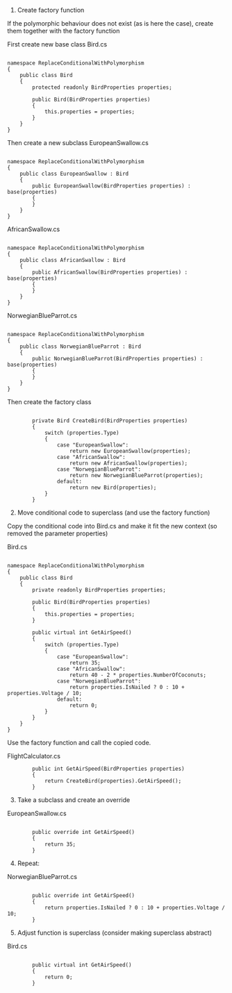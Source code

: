 ﻿1. Create factory function

If the polymorphic behaviour does not exist (as is here the case), create them together with the factory function

First create new base class Bird.cs

```

namespace ReplaceConditionalWithPolymorphism
{
    public class Bird
    {
        protected readonly BirdProperties properties;

        public Bird(BirdProperties properties)
        {
            this.properties = properties;
        }
    }
}
```

Then create a new subclass EuropeanSwallow.cs

```

namespace ReplaceConditionalWithPolymorphism
{
    public class EuropeanSwallow : Bird
    {
        public EuropeanSwallow(BirdProperties properties) : base(properties)
        {
        }
    }
}
```

AfricanSwallow.cs
```

namespace ReplaceConditionalWithPolymorphism
{
    public class AfricanSwallow : Bird
    {
        public AfricanSwallow(BirdProperties properties) : base(properties)
        {
        }
    }
}
```

NorwegianBlueParrot.cs
```

namespace ReplaceConditionalWithPolymorphism
{
    public class NorwegianBlueParrot : Bird
    {
        public NorwegianBlueParrot(BirdProperties properties) : base(properties)
        {
        }
    }
}
```

Then create the factory class

```
        
        private Bird CreateBird(BirdProperties properties)
        {
            switch (properties.Type)
            {
                case "EuropeanSwallow":
                    return new EuropeanSwallow(properties);
                case "AfricanSwallow":
                    return new AfricanSwallow(properties);
                case "NorwegianBlueParrot":
                    return new NorwegianBlueParrot(properties);
                default:
                    return new Bird(properties);
            }
        }
```

2. Move conditional code to superclass (and use the factory function)

Copy the conditional code into Bird.cs and make it fit the new context (so removed the parameter properties)

Bird.cs
```

namespace ReplaceConditionalWithPolymorphism
{
    public class Bird
    {
        private readonly BirdProperties properties;

        public Bird(BirdProperties properties)
        {
            this.properties = properties;
        }

        public virtual int GetAirSpeed()
        {
            switch (properties.Type)
            {
                case "EuropeanSwallow":
                    return 35;
                case "AfricanSwallow":
                    return 40 - 2 * properties.NumberOfCoconuts;
                case "NorwegianBlueParrot":
                    return properties.IsNailed ? 0 : 10 + properties.Voltage / 10;
                default:
                    return 0;
            }
        }
    }
}

```

Use the factory function and call the copied code.

FlightCalculator.cs
```
        public int GetAirSpeed(BirdProperties properties)
        {
            return CreateBird(properties).GetAirSpeed();
        }
```

3. Take a subclass and create an override

EuropeanSwallow.cs
```

        public override int GetAirSpeed()
        {
            return 35;
        }
```

4. Repeat:

NorwegianBlueParrot.cs
```

        public override int GetAirSpeed()
        {
            return properties.IsNailed ? 0 : 10 + properties.Voltage / 10;
        }
```

5. Adjust function is superclass (consider making superclass abstract)

Bird.cs

```

        public virtual int GetAirSpeed()
        {
            return 0;
        }
```
